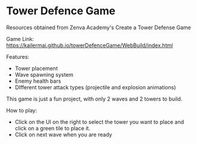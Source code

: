 # Tower Defence Game

Resources obtained from Zenva Academy's Create a Tower Defense Game

Game Link: https://kailermai.github.io/towerDefenceGame/WebBuild/index.html

Features:
- Tower placement
- Wave spawning system
- Enemy health bars
- DIfferent tower attack types (projectile and explosion animations)

This game is just a fun project, with only 2 waves and 2 towers to build.

How to play:
- Click on the UI on the right to select the tower you want to place and click on a green tile to place it.
- Click on next wave when you are ready

 
